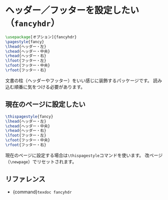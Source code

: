 # ヘッダー／フッターを設定したい（``fancyhdr``）

```latex
\usepackage[オプション]{fancyhdr}
\pagestyle{fancy}
\lhead{ヘッダー・左}
\chead{ヘッダー・中央}
\rhead{ヘッダー・右}
\lfoot{フッター・左}
\cfoot{フッター・中央}
\rfoot{フッター・右}
```

文書の柱（ヘッダーやフッター）をいい感じに装飾するパッケージです。
読み込む順番に気をつける必要があります。

## 現在のページに設定したい

```latex
\thispagestyle{fancy}
\lhead{ヘッダー・左}
\chead{ヘッダー・中央}
\rhead{ヘッダー・右}
\lfoot{フッター・左}
\cfoot{フッター・中央}
\rfoot{フッター・右}
```

現在のページに設定する場合は``\thispagestyle``コマンドを使います。
改ページ（``\newpage``）でリセットされます。

## リファレンス

- {command}`texdoc fancyhdr`
